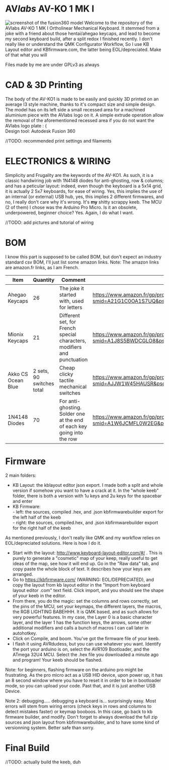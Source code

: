 # AV*labs* AV-KO 1 MK I 
![screenshot of the fusion360 model](https://cdn.discordapp.com/attachments/712626945023672370/1010142379384254494/Capture_decran_2022-08-19_130352.png)
Welcome to the repository of the AVlabs AV-KO 1 MK I Ortholinear Mechanical Keyboard.
It stemmed from a joke with a friend about those hentai/ahegao keycaps, and lead to become my second keyboard build, after a split redox I finished recently.
I don't really like or understand the QMK Configurator Workflow, So I use KB Layout editor and KBfirmware.com, the latter being EOL/depreciated. Make of that what you will

Files made by me are under GPLv3 as always


# CAD & 3D Printing	

The body of the AV-KO1 is made to be easily and quickly 3D printed on an average I3 style machine, thanks to it's compact size and simple design. The model has on its left side a small recessed area for a machined aluminium piece with the AVlabs logo on it. A simple extrude operation allow the removal of the aforementioned recessed area if you do not want the AVlabs logo plate : (  
Design tool: Autodesk Fusion 360  





//TODO: recommended print settings and filaments 

# ELECTRONICS & WIRING 

Simplicity  and Frugality are the keywords of the AV-KO1. As such, it is a classic handwiring job with 1N4148 diodes for anti-ghosting, row & columns; and has a peticular layout: indeed, even though the keyboard is a 5x14 grid, it is actually 2 5x7 keyboards, for ease of wiring. Yes, this implies the use of an internal (or external) USB hub, yes, this implies 2 different firmwares, and no, I really don't care why it's wrong. It's **my** shitty scrappy keeb.
The MCU (2 of them) I chose was the Arduino Pro Micro. Is it an obsolete, underpowered, beginner choice? Yes. Again, I do what I want.    



//TODO: add pictures and tutorial of wiring 

# BOM
I know this part is supposed to be called BOM, but don't expect an industry standard csv BOM, I'll just list some amazon links. Note: The amazon links are amazon.fr links, as I am French. 

| Item | Quantity | Comment | Link | 
|--|--|--|--|
| Ahegao Keycaps | 26 | The joke it started with, used for letters |https://www.amazon.fr/gp/product/B08G1TYGXR/ref=ewc_pr_img_2?smid=A21G1C0OA1S7UQ&psc=1
| Mionix Keycaps | 21 | Different set, for French special characters, modifiers and punctuation |https://www.amazon.fr/gp/product/B077YDJYCY/ref=ewc_pr_img_1?smid=A1J8S5BWDCGLO8&psc=1
|Akko CS Ocean Blue|2 sets, 90 switches total|Cheap clicky tactile mechanical switches|https://www.amazon.fr/gp/product/B08XXD3MZ1/ref=ewc_pr_img_3?smid=AJJW1W45HAUSR&psc=1
| 1N4148 Diodes | 70 | For anti-ghosting. Solder one at the end of each key going into the row |https://www.amazon.fr/gp/product/B08FBW24S6/ref=ewc_pr_img_4?smid=A1W6JCMFL0W2EG&psc=1





# Firmware
2 main folders: 	

 - KB Layout: the kblayout editor json export. I made both a split and whole version if somehow you want to have a crack at it. In the "whole keeb" folder, there is both a version with 1u keys and 2u keys for the spacebar and enter
 - KB Firmware:   
		 - left: the sources, compiled .hex, and .json kbfirmwarebuilder export for the left half of the keeb  
		 - right: the sources, compiled.hex, and .json kbfirmwarebuilder export for the right half of the keeb  

As mentioned previously, I don't really like QMK and my workflow relies on EOL/depreciated solutions. Here is how I do it. 

 - Start with the layout: http://www.keyboard-layout-editor.com/#/ . This is purely to generate a "cosmetic" map of your keep, really useful to get ideas of the map, see how it will end up. Go in the "Raw data" tab, and copy paste the whole block of text. It describes how your keys are arranged.
 - Go to https://kbfirmware.com/ (WARNING: EOL/DEPRECIATED), and copy the layout from kb layout editor in the "Import from keyboard layout editor .com" text field. Click import, and you should see the shape of your keeb in the editor. 
 - From there, you do the magic: set the columns and rows correctly, set the pins of the MCU, set your keymaps, the different layers, the macros, the RGB LIGHTING BABEHHH. It is QMK based, and as such allows for very powerful features. In my case, the Layer 0 is a basic character layer, and the layer 1 has the function keys, the arrows, some other additional modifiers and calls a bunch of macros I can call later in autohotkey. 
 - Click on Compile, and boom. You've got the firmware file of your keeb. 
 - I flash it using AVRdudess, but you can use whatever you want. Identify the port your arduino is on, select the AVR109 Bootloader, and the ATmega 32U4 MCU. Select the .hex file you downloaded a minute ago and program! Your keeb should be flashed.   
 
Note: for beginners, flashing firmware on the arduino pro might be frustrating. As the pro micro act as a USB HID device, upon power up, it has an 8 second window where you have to reset it in order to be in bootloader mode, so you can upload your code. Past that, and it is just another USB Device.   




Note 2: debugging..... debugging a keyboard is... surprisingly easy. Most errors will stem from wiring errors (check keys in rows and columns to detect mistakes faster) or keymap booboos. In this case, go back to kb firmware builder, and modify. Don't forget to always download the full zip sources and json layout from kbfirmwarebuilder, and to have some kind of versionning system. Better safe than sorry. 



# Final Build




//TODO: actually build the keeb, duh
